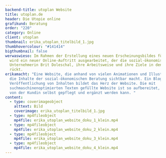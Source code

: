 ```yaml
---
backend-title: utoplan Website
title: utoplan.de
header: Die Utopie online
grafikund: Beratung
order: "220"
category: Online
client: utoplan
thumbnail: erika_utoplan_titelbild_1.jpg
thumbhovercolour: "#141414"
bigthumbnail: false
werwaswieso: Im Rahmen der Erstellung eines neuen Erscheinungsbildes für utoplan
  wird ein neuer Online-Auftritt ausgearbeitet, der die sozial-ökonomische
  Unternehmerin Brit Doleschal, ihre Arbeitsweise und ihre Ziele in den Fokus
  rückt.
erikamacht: "Eine Website, die anhand von vielen Animationen und Illustrationen
  die Inhalte der sozial-ökonomischen Beratung sichtbar macht. Ein Blog zur
  Veröffentlichung von Inhalten bildet das Herz der Website. Die mit
  suchmaschinenoptimierten Texten gefüllte Website ist so aufbereitet, dass sie
  von der Kundin selbst gepflegt und ergänzt werden kann. "
content:
  - type: coverimageobject
    alttext: Bild
    coverimage: erika_utoplan_titelbild_1.jpg
  - type: mp4fileobject
    mp4file: erika_utoplan_website_doku_1_klein.mp4
  - type: mp4fileobject
    mp4file: erika_utoplan_website_doku_2_klein.mp4
  - type: mp4fileobject
    mp4file: erika_utoplan_website_doku_3_klein.mp4
  - type: mp4fileobject
    mp4file: erika_utoplan_website_doku_4_klein.mp4
---
```

